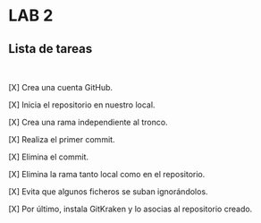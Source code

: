 # LAB 2

## Lista de tareas

<br>

[X] Crea una cuenta GitHub.

[X] Inicia el repositorio en nuestro local.

[X] Crea una rama independiente al tronco.

[X] Realiza el primer commit.

[X] Elimina el commit.

[X] Elimina la rama tanto local como en el repositorio.

[X] Evita que algunos ficheros se suban ignorándolos.

[X] Por último, instala GitKraken y lo asocias al repositorio creado.